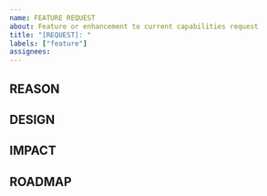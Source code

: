```yaml
---
name: FEATURE REQUEST
about: Feature or enhancement to current capabilities request
title: "[REQUEST]: "
labels: ["feature"]
assignees:
---
```


## REASON
<!--Why do you need this feature or what is the enhancement?-->

## DESIGN
<!--A concise description (design) of the enhancement.--->

## IMPACT
<!--Will the enhancement change existing APIs or add something new?-->

## ROADMAP
<!-- What is the path and timeline? -->
<!-- Are there any existing blockers? Mention the issue. -->
